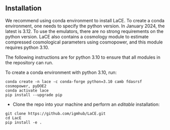 
## Installation

We recommend using conda environment to install LaCE. To create a conda environment, one needs to specify the python version.
In January 2024, the latest is 3.12. To use the emulators, there are no strong requirements on the python version. LaCE also contains a cosmology module to estimate compressed cosmological parameters using cosmopower, and this module requires python 3.10. 

The following instructions are for python 3.10 to ensure that all modules in the repository can run.

To create a conda environment with python 3.10, run:

```
conda create -n lace -c conda-forge python=3.10 camb fdasrsf cosmopower, pyDOE2
conda activate lace
pip install --upgrade pip
```

- Clone the repo into your machine and perform an *editable* installation:

```
git clone https://github.com/igmhub/LaCE.git
cd LacE
pip install -e .
``` 
